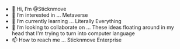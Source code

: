 - 👋 Hi, I’m @Sticknmove
- 👀 I’m interested in ... Metaverse
- 🌱 I’m currently learning ... Literally Everything 
- 💞️ I’m looking to collaborate on ... These ideas floating around in my head that I'm trying to turn into computer language  
- 📫 How to reach me ... Sticknmove Enterprise 

<!---
Sticknmove/Sticknmove is a ✨ special ✨ repository because its `README.md` (this file) appears on your GitHub profile.
You can click the Preview link to take a look at your changes.
--->
